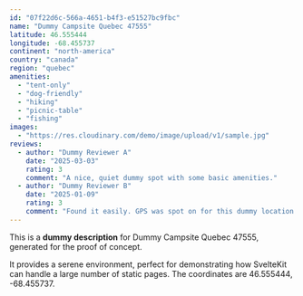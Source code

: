 ```yaml
---
id: "07f22d6c-566a-4651-b4f3-e51527bc9fbc"
name: "Dummy Campsite Quebec 47555"
latitude: 46.555444
longitude: -68.455737
continent: "north-america"
country: "canada"
region: "quebec"
amenities:
  - "tent-only"
  - "dog-friendly"
  - "hiking"
  - "picnic-table"
  - "fishing"
images:
  - "https://res.cloudinary.com/demo/image/upload/v1/sample.jpg"
reviews:
  - author: "Dummy Reviewer A"
    date: "2025-03-03"
    rating: 3
    comment: "A nice, quiet dummy spot with some basic amenities."
  - author: "Dummy Reviewer B"
    date: "2025-01-09"
    rating: 3
    comment: "Found it easily. GPS was spot on for this dummy location."
---
```


This is a **dummy description** for Dummy Campsite Quebec 47555, generated for the proof of concept.

It provides a serene environment, perfect for demonstrating how SvelteKit can handle a large number of static pages. The coordinates are 46.555444, -68.455737.
